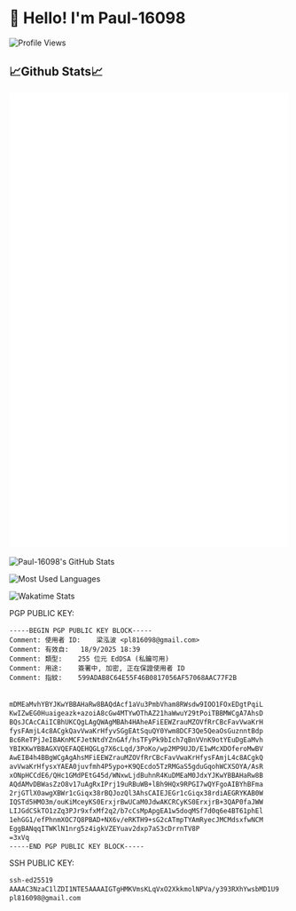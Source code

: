 # 👋 Hello! I'm Paul-16098

![Profile Views](https://komarev.com/ghpvc/?username=Paul-16098)

## :chart_with_upwards_trend:Github Stats:chart_with_upwards_trend:

![Metrics](https://github.com/Paul-16098/Paul-16098/raw/main/github-metrics.svg)

![[Paul-16098's GitHub Stats](https://github.com/Paul-16098)](https://github-readme-stats.vercel.app/api?username=Paul-16098&show_icons=true&count_private=true&locale=cn)

![[Most Used Languages](https://github.com/Paul-16098)](https://github-readme-stats.vercel.app/api/top-langs/?username=Paul-16098&count_private=true&locale=cn)

![[Wakatime Stats](https://wakatime.com/@Paul_16098)](https://github-readme-stats.vercel.app/api/wakatime?username=Paul_16098&locale=cn)

PGP PUBLIC KEY:

```text
-----BEGIN PGP PUBLIC KEY BLOCK-----
Comment: 使用者 ID:	梁泓波 <pl816098@gmail.com>
Comment: 有效自:	18/9/2025 18:39
Comment: 類型:	255 位元 EdDSA (私鑰可用)
Comment: 用途:	簽署中, 加密, 正在保證使用者 ID
Comment: 指紋:	599ADAB8C64E55F46B0817056AF57068AAC77F2B


mDMEaMvhYBYJKwYBBAHaRw8BAQdAcf1aVu3PmbVham8RWsdw9IOO1FOxEDgtPqiL
KwIZwEG0Huaigeazk+azoiA8cGw4MTYwOThAZ21haWwuY29tPoiTBBMWCgA7AhsD
BQsJCAcCAiICBhUKCQgLAgQWAgMBAh4HAheAFiEEWZrauMZOVfRrCBcFavVwaKrH
fysFAmjL4c8ACgkQavVwaKrHfyvSGgEAtSquQY0Ywm8DCF3Qe5QeaOsGuznntBdp
Bc6ReTPjJeIBAKnMCFJetNtdYZnGAf/hsTFyPk9bIch7qBnVVnK9otYEuDgEaMvh
YBIKKwYBBAGXVQEFAQEHQGLg7X6cLqd/3PoKo/wp2MP9UJD/E1wMcXDOferoMwBV
AwEIB4h4BBgWCgAgAhsMFiEEWZrauMZOVfRrCBcFavVwaKrHfysFAmjL4c8ACgkQ
avVwaKrHfysxYAEA0juvfmh4P5ypo+K9QEcdo5TzRMGaS5gduGqohWCXSOYA/AsR
xONpHCCdE6/QHc1GMdPEtG45d/WNxwLjdBuhnR4KuDMEaM0JdxYJKwYBBAHaRw8B
AQdAMvDBWasZzO8v17uAgRxIPrj19uRBuWB+lBh9HQx9RPGI7wQYFgoAIBYhBFma
2rjGTlX0awgXBWr1cGiqx38rBQJozQl3AhsCAIEJEGr1cGiqx38rdiAEGRYKAB0W
IQSTd5HMO3m/ouKiMceyKS0ErxjrBwUCaM0JdwAKCRCyKS0ErxjrB+3QAP0faJWW
LIJGdCSkTO1zZq3PJr9xfxMf2q2/b7cCsMpApgEA1w5doqMSf7d0q6e4BT61phEl
1ehGG1/efPhnmXOC7Q8PBAD+NX6v/eRKTH9+sG2cATmpTYAmRyecJMCMdsxfwNCM
EggBANqqITWKlN1nrg5z4igkVZEYuav2dxp7aS3cDrrnTV8P
=3xVq
-----END PGP PUBLIC KEY BLOCK-----
```

SSH PUBLIC KEY:

```text
ssh-ed25519 AAAAC3NzaC1lZDI1NTE5AAAAIGTgHMKVmsKLqVxO2XkkmolNPVa/y393RXhYwsbMD1U9 pl816098@gmail.com
```

